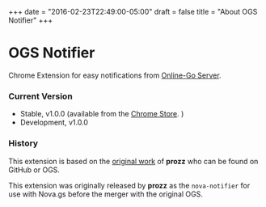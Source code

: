 +++
date = "2016-02-23T22:49:00-05:00"
draft = false
title = "About OGS Notifier"
+++

OGS Notifier
============

Chrome Extension for easy notifications from [Online-Go Server](https://online-go.com).

### Current Version
* Stable, v1.0.0 (available from the [Chrome Store](https://chrome.google.com/webstore/detail/ogs-notifier/fcoiihedkoepncejhcojgooljcflgpki).
)
* Development, v1.0.0

### History
This extension is based on the [original work](https://github.com/prozz/ogs-notifier) of **prozz** who can be found on GitHub or OGS.

This extension was originally released by **prozz** as the `nova-notifier` for use with Nova.gs before the merger with the original OGS.
